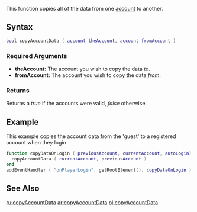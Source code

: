 This function copies all of the data from one [account](/docs/account.md "wikilink") to another.

Syntax
------

``` lua
bool copyAccountData ( account theAccount, account fromAccount )
```

### Required Arguments

-   **theAccount:** The account you wish to copy the data *to*.
-   **fromAccount:** The account you wish to copy the data *from*.

### Returns

Returns a *true* if the accounts were valid, *false* otherwise.

Example
-------

This example copies the account data from the 'guest' to a registered account when they login

``` lua
function copyDataOnLogin ( previousAccount, currentAccount, autoLogin)
  copyAccountData ( currentAccount, previousAccount )
end
addEventHandler ( "onPlayerLogin", getRootElement(), copyDataOnLogin )
```

See Also
--------

[ru:copyAccountData](/docs/ru:copyaccountdata.md "wikilink") [ar:copyAccountData](/docs/ar:copyaccountdata.md "wikilink") [pl:copyAccountData](/docs/pl:copyaccountdata.md "wikilink")
